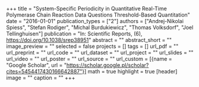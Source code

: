 +++
title = "System-Specific Periodicity in Quantitative Real-Time Polymerase Chain Reaction Data Questions Threshold-Based Quantitation"
date = "2016-01-01"
publication_types = ["2"]
authors = ["Andrej-Nikolai Spiess", "Stefan Rodiger", "Michal Burdukiewicz", "Thomas Volksdorf", "Joel Tellinghuisen"]
publication = "In: Scientific Reports, (6), https://doi.org/10.1038/srep38951"
abstract = ""
abstract_short = ""
image_preview = ""
selected = false
projects = []
tags = []
url_pdf = ""
url_preprint = ""
url_code = ""
url_dataset = ""
url_project = ""
url_slides = ""
url_video = ""
url_poster = ""
url_source = ""
url_custom = [{name = "Google Scholar", url = "https://scholar.google.pl/scholar?cites=5454417430166642887"}]
math = true
highlight = true
[header]
image = ""
caption = ""
+++
